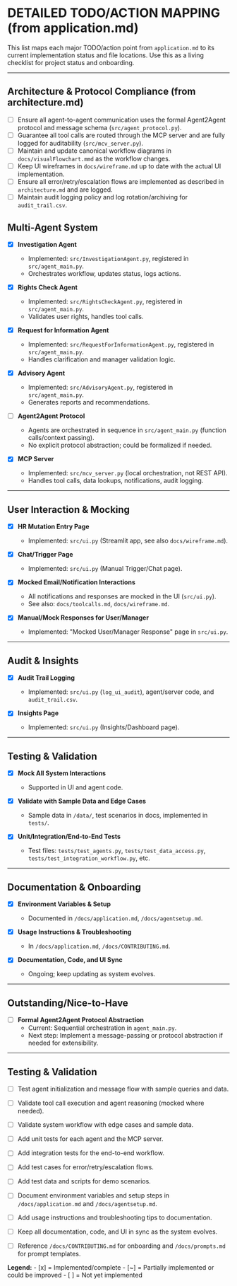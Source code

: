 # DETAILED TODO/ACTION MAPPING (from application.md)

This list maps each major TODO/action point from `application.md` to its current implementation status and file locations. Use this as a living checklist for project status and onboarding.

---

## Architecture & Protocol Compliance (from architecture.md)

- [ ] Ensure all agent-to-agent communication uses the formal Agent2Agent protocol and message schema (`src/agent_protocol.py`).
- [ ] Guarantee all tool calls are routed through the MCP server and are fully logged for auditability (`src/mcv_server.py`).
- [ ] Maintain and update canonical workflow diagrams in `docs/visualFlowchart.mmd` as the workflow changes.
- [ ] Keep UI wireframes in `docs/wireframe.md` up to date with the actual UI implementation.
- [ ] Ensure all error/retry/escalation flows are implemented as described in `architecture.md` and are logged.
- [ ] Maintain audit logging policy and log rotation/archiving for `audit_trail.csv`.

## Multi-Agent System

- [x] **Investigation Agent**
	- Implemented: `src/InvestigationAgent.py`, registered in `src/agent_main.py`.
	- Orchestrates workflow, updates status, logs actions.

- [x] **Rights Check Agent**
	- Implemented: `src/RightsCheckAgent.py`, registered in `src/agent_main.py`.
	- Validates user rights, handles tool calls.

- [x] **Request for Information Agent**
	- Implemented: `src/RequestForInformationAgent.py`, registered in `src/agent_main.py`.
	- Handles clarification and manager validation logic.

- [x] **Advisory Agent**
	- Implemented: `src/AdvisoryAgent.py`, registered in `src/agent_main.py`.
	- Generates reports and recommendations.

- [ ] **Agent2Agent Protocol**
	- Agents are orchestrated in sequence in `src/agent_main.py` (function calls/context passing).
	- No explicit protocol abstraction; could be formalized if needed.

- [x] **MCP Server**
	- Implemented: `src/mcv_server.py` (local orchestration, not REST API).
	- Handles tool calls, data lookups, notifications, audit logging.

---

## User Interaction & Mocking

- [x] **HR Mutation Entry Page**
	- Implemented: `src/ui.py` (Streamlit app, see also `docs/wireframe.md`).

- [x] **Chat/Trigger Page**
	- Implemented: `src/ui.py` (Manual Trigger/Chat page).

- [x] **Mocked Email/Notification Interactions**
	- All notifications and responses are mocked in the UI (`src/ui.py`).
	- See also: `docs/toolcalls.md`, `docs/wireframe.md`.

- [x] **Manual/Mock Responses for User/Manager**
	- Implemented: "Mocked User/Manager Response" page in `src/ui.py`.

---

## Audit & Insights

- [x] **Audit Trail Logging**
	- Implemented: `src/ui.py` (`log_ui_audit`), agent/server code, and `audit_trail.csv`.

- [x] **Insights Page**
	- Implemented: `src/ui.py` (Insights/Dashboard page).

---

## Testing & Validation

- [x] **Mock All System Interactions**
	- Supported in UI and agent code.

- [x] **Validate with Sample Data and Edge Cases**
	- Sample data in `/data/`, test scenarios in docs, implemented in `tests/`.

- [x] **Unit/Integration/End-to-End Tests**
	- Test files: `tests/test_agents.py`, `tests/test_data_access.py`, `tests/test_integration_workflow.py`, etc.

---

## Documentation & Onboarding

- [x] **Environment Variables & Setup**
	- Documented in `/docs/application.md`, `/docs/agentsetup.md`.

- [x] **Usage Instructions & Troubleshooting**
	- In `/docs/application.md`, `/docs/CONTRIBUTING.md`.

- [x] **Documentation, Code, and UI Sync**
	- Ongoing; keep updating as system evolves.

---

## Outstanding/Nice-to-Have

- [ ] **Formal Agent2Agent Protocol Abstraction**
	- Current: Sequential orchestration in `agent_main.py`.
	- Next step: Implement a message-passing or protocol abstraction if needed for extensibility.

---


## Testing & Validation
- [ ] Test agent initialization and message flow with sample queries and data.
- [ ] Validate tool call execution and agent reasoning (mocked where needed).
- [ ] Validate system workflow with edge cases and sample data.
- [ ] Add unit tests for each agent and the MCP server.
- [ ] Add integration tests for the end-to-end workflow.
- [ ] Add test cases for error/retry/escalation flows.
- [ ] Add test data and scripts for demo scenarios.

- [ ] Document environment variables and setup steps in `/docs/application.md` and `/docs/agentsetup.md`.
- [ ] Add usage instructions and troubleshooting tips to documentation.
- [ ] Keep all documentation, code, and UI in sync as the system evolves.
- [ ] Reference `/docs/CONTRIBUTING.md` for onboarding and `/docs/prompts.md` for prompt templates.

**Legend:**
	- [x] = Implemented/complete
	- [~] = Partially implemented or could be improved
	- [ ] = Not yet implemented